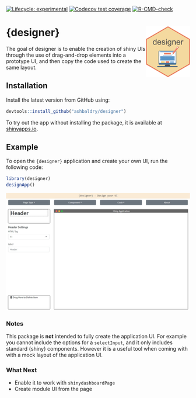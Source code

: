 
<!-- badges: start -->
[![Lifecycle: experimental](https://img.shields.io/badge/lifecycle-experimental-orange.svg)](https://lifecycle.r-lib.org/articles/stages.html#experimental)
[![Codecov test coverage](https://codecov.io/gh/ashbaldry/designer/branch/main/graph/badge.svg)](https://codecov.io/gh/ashbaldry/designer?branch=main)
[![R-CMD-check](https://github.com/ashbaldry/designer/workflows/R-CMD-check/badge.svg)](https://github.com/ashbaldry/designer/actions)
<!-- badges: end -->

# {designer} <img src="https://raw.githubusercontent.com/ashbaldry/designer/master/man/figures/hex-designer.png" align="right" width="120"/>

The goal of designer is to enable the creation of shiny UIs through the use of drag-and-drop elements into a prototype UI, and then copy the code used to create the same layout.

## Installation

Install the latest version from GitHub using:

``` r
devtools::install_github("ashbaldry/designer")
```

To try out the app without installing the package, it is available at [shinyapps.io](https://ashbaldry.shinyapps.io/designer).

## Example

To open the `{designer}` application and create your own UI, run the following code:

``` r
library(designer)
designApp()
```

![](man/figures/example_app.jpeg)

### Notes

This package is **not** intended to fully create the application UI. For example you cannot include the options for a `selectInput`, and it only includes standard {shiny} components. However it is a useful tool when coming with with a mock layout of the application UI.

### What Next

- Enable it to work with `shinydashboardPage`
- Create module UI from the page
